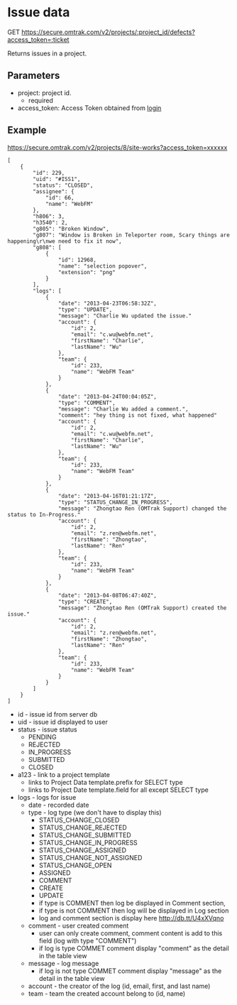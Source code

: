 Issue data
==========

GET https://secure.omtrak.com/v2/projects/:project_id/defects?access_token=:ticket

Returns issues in a project.

Parameters
----------

* project: project id.
    * required
* access_token: Access Token obtained from [login](oauth-login.md)

Example
-------

https://secure.omtrak.com/v2/projects/8/site-works?access_token=xxxxxx

    [
        {
            "id": 229,
            "uid": "#ISS1",
            "status": "CLOSED",
            "assignee": {
                "id": 66,
                "name": "WebFM"
            },
            "h806": 3,
            "h3540": 2,
            "g805": "Broken Window",
            "g807": "Window is Broken in Teleporter room, Scary things are happening\r\nwe need to fix it now",
            "g808": [
                {
                    "id": 12968,
                    "name": "selection popover",
                    "extension": "png"
                }
            ],
            "logs": [
                {
                    "date": "2013-04-23T06:58:32Z",
                    "type": "UPDATE",
                    "message": "Charlie Wu updated the issue."
                    "account": {
                        "id": 2,
                        "email": "c.wu@webfm.net",
                        "firstName": "Charlie",
                        "lastName": "Wu"
                    },
                    "team": {
                        "id": 233,
                        "name": "WebFM Team"
                    }
                },
                {
                    "date": "2013-04-24T00:04:05Z",
                    "type": "COMMENT",
                    "message": "Charlie Wu added a comment.",
                    "comment": "hey thing is not fixed, what happened"
                    "account": {
                        "id": 2,
                        "email": "c.wu@webfm.net",
                        "firstName": "Charlie",
                        "lastName": "Wu"
                    },
                    "team": {
                        "id": 233,
                        "name": "WebFM Team"
                    }
                },
                {
                    "date": "2013-04-16T01:21:17Z",
                    "type": "STATUS_CHANGE_IN_PROGRESS",
                    "message": "Zhongtao Ren (OMTrak Support) changed the status to In-Progress."
                    "account": {
                        "id": 2,
                        "email": "z.ren@webfm.net",
                        "firstName": "Zhongtao",
                        "lastName": "Ren"
                    },
                    "team": {
                        "id": 233,
                        "name": "WebFM Team"
                    }
                },
                {
                    "date": "2013-04-08T06:47:40Z",
                    "type": "CREATE",
                    "message": "Zhongtao Ren (OMTrak Support) created the issue."
                    "account": {
                        "id": 2,
                        "email": "z.ren@webfm.net",
                        "firstName": "Zhongtao",
                        "lastName": "Ren"
                    },
                    "team": {
                        "id": 233,
                        "name": "WebFM Team"
                    }
                }
            ]
        }
    ]

* id - issue id from server db
* uid - issue id displayed to user
* status - issue status
    * PENDING
    * REJECTED
    * IN_PROGRESS
    * SUBMITTED
    * CLOSED
* a123 - link to a project template
    * links to Project Data template.prefix for SELECT type
    * links to Project Date template.field for all except SELECT type
* logs - logs for issue
    * date - recorded date
    * type - log type (we don't have to display this)
        * STATUS_CHANGE_CLOSED
        * STATUS_CHANGE_REJECTED
        * STATUS_CHANGE_SUBMITTED
        * STATUS_CHANGE_IN_PROGRESS
        * STATUS_CHANGE_ASSIGNED
        * STATUS_CHANGE_NOT_ASSIGNED
        * STATUS_CHANGE_OPEN
        * ASSIGNED
        * COMMENT
        * CREATE
        * UPDATE
        * if type is COMMENT then log be displayed in Comment section,
        * if type is not COMMENT then log will be displayed in Log section
        * log and comment section is display here http://db.tt/U4xXVqno
    * comment - user created comment
        * user can only create comment, comment content is add to this field (log with type "COMMENT")
        * if log is type COMMET comment display "comment" as the detail in the table view
    * message - log message
        * if log is not type COMMET comment display "message" as the detail in the table view
    * account - the creator of the log (id, email, first, and last name)
    * team - team the created account belong to (id, name)